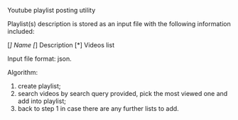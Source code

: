 Youtube playlist posting utility

Playlist(s) description is stored as an input file with the following
information included:

[*] Name
[*] Description
[*] Videos list

Input file format: json. 

Algorithm:

1. create playlist;
2. search videos by search query provided, pick the most viewed one and add
into playlist;
3. back to step 1 in case there are any further lists to add.

